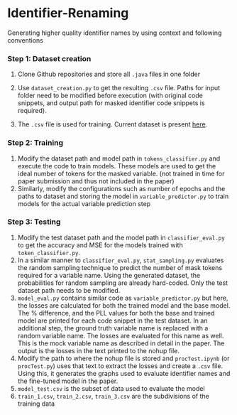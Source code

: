 # Identifier-Renaming
Generating higher quality identifier names by using context and following conventions

### Step 1: Dataset creation

1. Clone Github repositories and store all `.java` files in one folder 

2. Use `dataset_creation.py` to get the resulting `.csv` file. Paths for input folder need to be 
modified before execution (with original code snippets, and output path for masked
identifier code snippets is required).

3. The `.csv` file is used for training. Current dataset is present [here](https://drive.google.com/file/d/1pz8Td857p3CiglfXMVNhGpJB75IqQYwr/view?usp=sharing).
 
### Step 2: Training 

1. Modify the dataset path and model path in `tokens_classifier.py` and execute the code to train models. These models are used to get the ideal number of tokens for the masked variable. (not trained in time for paper submission and thus not included in the paper) 
2. Similarly, modify the configurations such as number of epochs and the paths to dataset and storing the model in `variable_predictor.py` to train models for the actual variable prediction step 
 
### Step 3: Testing 
1. Modify the test dataset path and the model path in `classifier_eval.py` to get the accuracy and MSE for the models trained with `token_classifier.py`.  
2. In a similar manner to `classifier_eval.py`, `stat_sampling.py` evaluates the random sampling technique to predict the number of mask tokens required for a variable name. Using the generated dataset, the probabilities for random sampling are already hard-coded. Only the test dataset path needs to be modified. 
3. `model_eval.py` contains similar code as `variable_predictor.py` but here, the losses are calculated for both the trained model and the base model. The % difference, and the PLL values for both the base and trained model are printed for each code snippet in the test dataset. In an additional step, the ground truth variable name is replaced with a random variable name. The losses are evaluated for this name as well. This is the mock variable name as described in detail in the paper. The output is the losses in the text printed to the nohup file. 
4. Modify the path to where the nohup file is stored and `procTest.ipynb` (or `procTest.py`) uses that text to extract the losses and create a `.csv` file. Using this, it generates the graphs used to evaluate identifier names and the fine-tuned model in the paper. 
5. `model_test.csv` is the subset of data used to evaluate the model 
6. `train_1.csv`, `train_2.csv`, `train_3.csv` are the subdivisions of the training data 

